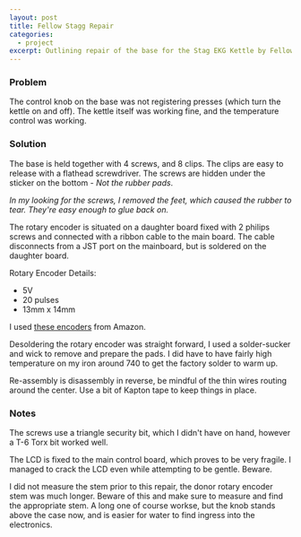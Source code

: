 ```yaml
---
layout: post
title: Fellow Stagg Repair
categories:
  - project
excerpt: Outlining repair of the base for the Stag EKG Kettle by Fellow.
---
```


### Problem

The control knob on the base was not registering presses (which turn the kettle on and off). The kettle itself was working fine, and the temperature control was working.

### Solution

The base is held together with 4 screws, and 8 clips. The clips are easy to release with a flathead screwdriver. The screws are hidden under the sticker on the bottom - _Not the rubber pads_.

_In my looking for the screws, I removed the feet, which caused the rubber to tear. They're easy enough to glue back on._

The rotary encoder is situated on a daughter board fixed with 2 philips screws and connected with a ribbon cable to the main board. The cable disconnects from a JST port on the mainboard, but is soldered on the daughter board.

Rotary Encoder Details:

- 5V
- 20 pulses
- 13mm x 14mm

I used [these encoders](https://www.amazon.ca/dp/B07T3672VK) from Amazon.

Desoldering the rotary encoder was straight forward, I used a solder-sucker and wick to remove and prepare the pads. I did have to have fairly high temperature on my iron around 740 to get the factory solder to warm up.

Re-assembly is disassembly in reverse, be mindful of the thin wires routing around the center. Use a bit of Kapton tape to keep things in place.

### Notes

The screws use a triangle security bit, which I didn't have on hand, however a T-6 Torx bit worked well.

The LCD is fixed to the main control board, which proves to be very fragile. I managed to crack the LCD even while attempting to be gentle. Beware.

I did not measure the stem prior to this repair, the donor rotary encoder stem was much longer. Beware of this and make sure to measure and find the appropriate stem. A long one of course workse, but the knob stands above the case now, and is easier for water to find ingress into the electronics.

